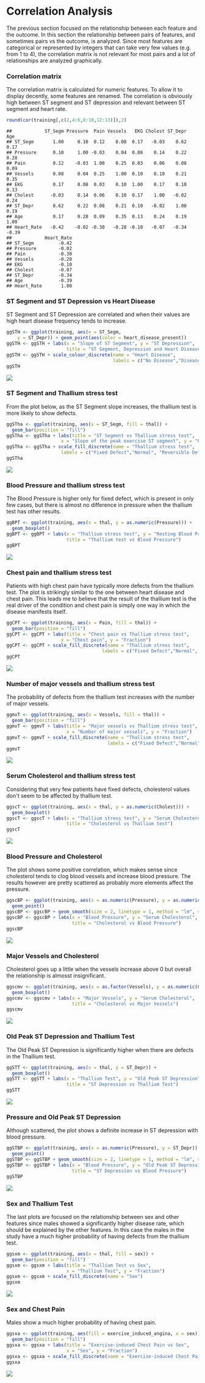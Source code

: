 Correlation Analysis
================

The previous section focused on the relationship between each feature and the outcome. In this section the relationship between pairs of features, and sometimes pairs vs the outcome, is analyzed. Since most features are categorical or represented by integers that can take very few values (e.g. from 1 to 4), the correlation matrix is not relevant for most pairs and a lot of relationships are analyzed graphically.

### Correlation matrix

The correlation matrix is calculated for numeric features. To allow it to display decently, some features are renamed. The correlation is obviously high between ST segment and ST depression and relevant between ST segment and heart rate.

``` r
round(cor(training[,c(2,4:6,8:10,12:13)]),2)
```

    ##            ST_Segm Pressure  Pain Vessels   EKG Cholest ST_Depr   Age
    ## ST_Segm       1.00     0.10  0.12    0.08  0.17   -0.03    0.62  0.17
    ## Pressure      0.10     1.00 -0.03    0.04  0.08    0.14    0.22  0.28
    ## Pain          0.12    -0.03  1.00    0.25  0.03    0.06    0.08  0.09
    ## Vessels       0.08     0.04  0.25    1.00  0.10    0.10    0.21  0.35
    ## EKG           0.17     0.08  0.03    0.10  1.00    0.17    0.10  0.13
    ## Cholest      -0.03     0.14  0.06    0.10  0.17    1.00   -0.02  0.24
    ## ST_Depr       0.62     0.22  0.08    0.21  0.10   -0.02    1.00  0.19
    ## Age           0.17     0.28  0.09    0.35  0.13    0.24    0.19  1.00
    ## Heart_Rate   -0.42    -0.02 -0.30   -0.28 -0.10   -0.07   -0.34 -0.39
    ##            Heart_Rate
    ## ST_Segm         -0.42
    ## Pressure        -0.02
    ## Pain            -0.30
    ## Vessels         -0.28
    ## EKG             -0.10
    ## Cholest         -0.07
    ## ST_Depr         -0.34
    ## Age             -0.39
    ## Heart_Rate       1.00

### ST Segment and ST Depression vs Heart Disease

ST Segment and ST Depression are correlated and when their values are high heart disease frequency tends to increase.

``` r
ggSTH <- ggplot(training, aes(x = ST_Segm, 
    y = ST_Depr)) + geom_point(aes(color = heart_disease_present))
ggSTH <- ggSTH + labs(x = "Slope of ST Segment", y = "ST Depression", 
                      title = "ST Segment, Depression and Heart Disease")
ggSTH <- ggSTH + scale_colour_discrete(name = "Heart Disease", 
                                       labels = c("No Disease","Disease"))
ggSTH
```

![](Correlation_files/figure-markdown_github/ST_seg_dep_vsHD-1.png)

### ST Segment and Thallium stress test

From the plot below, as the ST Segment slope increases, the thallium test is more likely to show defects.

``` r
ggSTha <- ggplot(training, aes(x = ST_Segm, fill = thal)) + 
  geom_bar(position = "fill")
ggSTha <- ggSTha + labs(title = "ST Segment vs Thallium stress test", 
                    x = "Slope of the peak exercise ST segment", y = "Fraction")
ggSTha <- ggSTha + scale_fill_discrete(name = "Thallium stress test",
                    labels = c("Fixed Defect","Normal", "Reversible Defect"))
ggSTha 
```

![](Correlation_files/figure-markdown_github/ST_seg_thal-1.png)

### Blood Pressure and thallium stress test

The Blood Pressure is higher only for fixed defect, which is present in only few cases, but there is almost no difference in pressure when the thallium test has other results.

``` r
ggBPT <- ggplot(training, aes(x = thal, y = as.numeric(Pressure))) + 
  geom_boxplot()
ggBPT <- ggBPT + labs(x = "Thallium stress test", y = "Resting Blood Pressure",
                      title = "Thallium test vs Blood Pressure")
ggBPT
```

![](Correlation_files/figure-markdown_github/BP_thal-1.png)

### Chest pain and thallium stress test

Patients with high chest pain have typically more defects from the thallium test. The plot is strikingly similar to the one between heart disease and chest pain. This leads me to believe that the result of the thallium test is the real driver of the condition and chest pain is simply one way in which the disease manifests itself.

``` r
ggCPT <- ggplot(training, aes(x = Pain, fill = thal)) + 
  geom_bar(position = "fill")
ggCPT <- ggCPT + labs(title = "Chest pain vs Thallium stress test", 
                    x = "Chest pain", y = "Fraction")
ggCPT <- ggCPT + scale_fill_discrete(name = "Thallium stress test",
                                   labels = c("Fixed Defect","Normal", "Reversible Defect"))
ggCPT
```

![](Correlation_files/figure-markdown_github/chest_thal-1.png)

### Number of major vessels and thallium stress test

The probability of defects from the thallium test increases with the number of major vessels.

``` r
ggmvT <- ggplot(training, aes(x = Vessels, fill = thal)) + 
  geom_bar(position = "fill")
ggmvT <- ggmvT + labs(title = "Major vessels vs Thallium stress test", 
                      x = "Number of major vessels", y = "Fraction")
ggmvT <- ggmvT + scale_fill_discrete(name = "Thallium stress test",
                                     labels = c("Fixed Defect","Normal", "Reversible Defect"))
ggmvT 
```

![](Correlation_files/figure-markdown_github/vess_thal-1.png)

### Serum Cholesterol and thallium stress test

Considering that very few patients have fixed defects, cholesterol values don't seem to be affected by thallium test.

``` r
ggscT <- ggplot(training, aes(x = thal, y = as.numeric(Cholest))) + 
  geom_boxplot()
ggscT <- ggscT + labs(x = "Thallium stress test", y = "Serum Cholesterol",
                      title = "Cholesterol vs Thallium test")
ggscT
```

![](Correlation_files/figure-markdown_github/chol_thal-1.png)

### Blood Pressure and Cholesterol

The plot shows some positive correlation, which makes sense since cholesterol tends to clog blood vessels and increase blood pressure. The results however are pretty scattered as probably more elements affect the pressure.

``` r
ggscBP <- ggplot(training, aes(x = as.numeric(Pressure), y = as.numeric(Cholest))) + 
  geom_point()
ggscBP <- ggscBP + geom_smooth(size = 2, linetype = 1, method = "lm", se = T)
ggscBP <- ggscBP + labs(x = "Blood Pressure", y = "Serum Cholesterol",
                        title = "Cholesterol vs Blood Pressure")
ggscBP
```

![](Correlation_files/figure-markdown_github/BP_chol-1.png)

### Major Vessels and Cholesterol

Cholesterol goes up a little when the vessels increase above 0 but overall the relationship is almosst insignificant.

``` r
ggscmv <- ggplot(training, aes(x = as.factor(Vessels), y = as.numeric(Cholest))) + 
  geom_boxplot()
ggscmv <- ggscmv + labs(x = "Major Vessels", y = "Serum Cholesterol",
                        title = "Cholesterol vs Major Vessels")
ggscmv
```

![](Correlation_files/figure-markdown_github/vess_chol-1.png)

### Old Peak ST Depression and Thallium Test

The Old Peak ST Depression is significantly higher when there are defects in the Thallium test.

``` r
ggSTT <- ggplot(training, aes(x = thal, y = ST_Depr)) + 
  geom_boxplot()
ggSTT <- ggSTT + labs(x = "Thallium Test", y = "Old Peak ST Depression",
                      title = "ST Depression vs Thallium Test")
ggSTT
```

![](Correlation_files/figure-markdown_github/ST_dep_thal-1.png)

### Pressure and Old Peak ST Depression

Although scattered, the plot shows a definite increase in ST depression with blood pressure.

``` r
ggSTBP <- ggplot(training, aes(x = as.numeric(Pressure), y = ST_Depr)) + 
  geom_point()
ggSTBP <- ggSTBP + geom_smooth(size = 2, linetype = 1, method = "lm", se = T)
ggSTBP <- ggSTBP + labs(x = "Blood Pressure", y = "Old Peak ST Depression",
                        title = "ST Depression vs Blood Pressure")
ggSTBP
```

![](Correlation_files/figure-markdown_github/ST_dep_BP-1.png)

### Sex and Thallium Test

The last plots are focused on the relationship between sex and other features since males showed a significantly higher disease rate, which should be explained by the other features. In this case the males in the study have a much higher probability of having defects from the thallium test.

``` r
ggsxm <- ggplot(training, aes(x = thal, fill = sex)) + 
  geom_bar(position = "fill")
ggsxm <- ggsxm + labs(title = "Thallium Test vs Sex", 
                      x = "Thallium Test", y = "Fraction")
ggsxm <- ggsxm + scale_fill_discrete(name = "Sex")
ggsxm
```

![](Correlation_files/figure-markdown_github/sex_thal-1.png)

### Sex and Chest Pain

Males show a much higher probability of having chest pain.

``` r
ggsxa <- ggplot(training, aes(fill = exercise_induced_angina, x = sex)) + 
  geom_bar(position = "fill")
ggsxa <- ggsxa + labs(title = "Exercise-induced Chest Pain vs Sex", 
                      x = "Sex", y = "Fraction")
ggsxa <- ggsxa + scale_fill_discrete(name = "Exercise-induced Chest Pain")
ggsxa
```

![](Correlation_files/figure-markdown_github/sex_CP-1.png)
